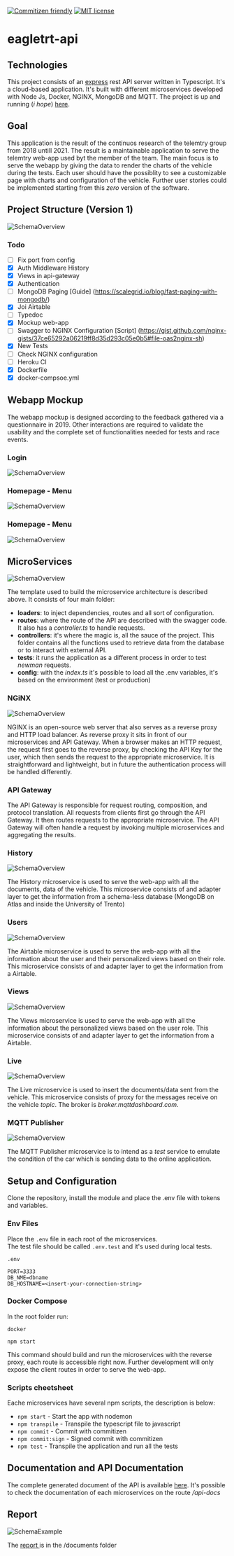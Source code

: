 [![Commitizen friendly](https://img.shields.io/badge/commitizen-friendly-brightgreen.svg)](http://commitizen.github.io/cz-cli/)
[![MIT license](https://img.shields.io/badge/License-MIT-blue.svg)](https://github.com/lucagump/eagletrt-api/blob/main/LICENSE)

# eagletrt-api

## Technologies

This project consists of an [express](https://expressjs.com/) rest API server written in Typescript.
It's a cloud-based application. It's built with different microservices developed with Node Js, Docker, NGINX, MongoDB and MQTT. The project is up and running (_i hope_) [here](https://theuselessweb.com/).

## Goal

This application is the result of the continuos research of the telemtry group from 2018 untill 2021. The result is a maintainable application to serve the telemtry web-app used byt the member of the team.
The main focus is to serve the webapp by giving the data to render the charts of the vehicle during the tests. Each user should have the possiblity to see a customizable page with charts and configuration of the vehicle. Further user stories could be implemented starting from this _zero_ version of the software.

## Project Structure (Version 1)

![SchemaOverview](documents/charts.png)

### Todo 

+ [ ] Fix port from config
+ [X] Auth Middleware History
+ [X] Views in api-gateway
+ [X] Authentication
+ [ ] MongoDB Paging [Guide] (https://scalegrid.io/blog/fast-paging-with-mongodb/)
+ [X] Joi Airtable
+ [ ] Typedoc
+ [X] Mockup web-app
+ [ ] Swagger to NGINX Configuration [Script] (https://gist.github.com/nginx-gists/37ce65292a06219ff8d35d293c05e0b5#file-oas2nginx-sh)
+ [X] New Tests
+ [ ] Check NGINX configuration 
+ [ ] Heroku CI
+ [X] Dockerfile
+ [X] docker-compsoe.yml

## Webapp Mockup

The webapp mockup is designed according to the feedback gathered via a questionnaire in 2019. 
Other interactions are required to validate the usability and the complete set of functionalities needed for tests and race events.

### Login

![SchemaOverview](webapp/Login.png)

### Homepage - Menu

![SchemaOverview](webapp/Home.png)

### Homepage - Menu

![SchemaOverview](webapp/Telemetry.png)

## MicroServices
![SchemaOverview](documents/template.jpg)

The template used to build the microservice architecture is described above. 
It consists of four main folder:  
* **loaders**: to inject dependencies, routes and all sort of configuration. 
* **routes**: where the route of the API are described with the swagger code. It also has a _controller.ts_ to handle requests.
* **controllers**: it's where the magic is, all the sauce of the project. This folder contains all the functions used to retrieve data from the  database or to interact with external API.
* **tests**: it runs the application as a different process in order to test _newman_ requests.
* **config**: with the _index.ts_ it's possible to load all the .env variables, it's based on the environment (test or production) 

### NGiNX
![SchemaOverview](documents/nginx.jpg)

NGINX is an open-source web server that also serves as a reverse proxy and HTTP load balancer.
As reverse proxy it sits in front of our microservices and API Gateway. When a browser makes an HTTP request, the request first goes to the reverse proxy, by checking the API Key for the user, which then sends the request to the appropriate microservice. It is straightforward and lightweight, but in future the authentication process will be handled differently.

### API Gateway

The API Gateway is responsible for request routing, composition, and protocol translation. All requests from clients first go through the API Gateway. It then routes requests to the
appropriate microservice. The API Gateway will often handle a request by invoking multiple microservices and aggregating the results. 

### History
![SchemaOverview](documents/charts-history.png)

The History microservice is used to serve the web-app with all the documents, data of the vehicle. This microservice consists of and adapter layer to get the information from a schema-less database (MongoDB on Atlas and inside the University of Trento)

### Users
![SchemaOverview](documents/charts-users.png)

The Airtable microservice is used to serve the web-app with all the information about the user and their personalized views based on their role. This microservice consists of and adapter layer to get the information from a Airtable.

### Views
![SchemaOverview](documents/charts-views.png)

The Views microservice is used to serve the web-app with all the information about the personalized views based on the user role. This microservice consists of and adapter layer to get the information from a Airtable.

### Live
![SchemaOverview](documents/charts-mqtt.png)

The Live microservice is used to insert the documents/data sent from the vehicle. This microservice consists of proxy for the messages receive on the vehicle _topic_. The broker is _broker.mqttdashboard.com_.

### MQTT Publisher
![SchemaOverview](documents/charts-mqtt.png)

The MQTT Publisher microservice is to intend as a _test_ service to emulate the condition of the car which is sending data to the online application.

## Setup and Configuration

Clone the repository, install the module and place the .env file with tokens and variables.

### Env Files
Place the `.env` file in each root of the microservices.<br>
The test file should be called `.env.test` and it's used during local tests.<br>

`.env`
```
PORT=3333
DB_NME=dbname
DB_HOSTNAME=<insert-your-connection-string>
```

### Docker Compose

In the root folder run:

`docker`
```
npm start
```

This command should build and run the microservices with the reverse proxy, each route is accessible right now. Further development will only expose the client routes in order to serve the web-app.

### Scripts cheetsheet
Eache microservices have several npm scripts, the description is below:
* `npm start` - Start the app with nodemon
* `npm transpile` - Transpile the typescript file to javascript
* `npm commit` - Commit with commitizen
* `npm commit:sign` - Signed commit with commitizen
* `npm test` - Transpile the application and run all the tests


## Documentation and API Documentation  

The complete generated document of the API is available [here](https://documenter.getpostman.com/view/3504740/TVCjx5xT#33c906b0-350f-4e19-a0e6-09d6a9aab648). It's possible to check the documentation of each microservices on the route _/api-docs_ 

## Report

![SchemaExample](documents/to-do.png)

The [report ](https://github.com/lucagump/eagletrt-api/blob/main/documents/report.pdf) is in the /documents folder  


